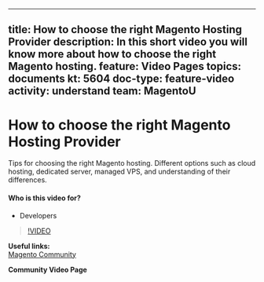 
---
title: How to choose the right Magento Hosting Provider
description: In this short video you will know more about how to choose the right Magento hosting. 
feature: Video Pages
topics: documents
kt: 5604
doc-type: feature-video
activity: understand
team: MagentoU
---
# How to choose the right Magento Hosting Provider

Tips for choosing the right Magento hosting. Different options such as cloud hosting, dedicated server, managed VPS, and understanding of their differences.

#### Who is this video for?
* Developers

>[!VIDEO](https://video.tv.adobe.com/v/35771)

**Useful links:**
<br/>
[Magento Community](https://community.magento.com/)

**Community Video Page**